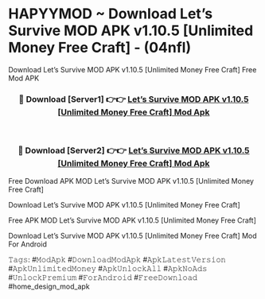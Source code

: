 # HAPYYMOD ~ Download Let’s Survive MOD APK v1.10.5 [Unlimited Money Free Craft] - (04nfl)
Download Let’s Survive MOD APK v1.10.5 [Unlimited Money Free Craft] Free Mod APK

<div align="center">
<h3>🔴 Download [Server1] 👉👉 <a href="https://apk-comot.site?title=Let’s_Survive_MOD_APK_v1.10.5_[Unlimited_Money_Free_Craft]">Let’s Survive MOD APK v1.10.5 [Unlimited Money Free Craft] Mod Apk</a></h3><br>

<h3>🔴 Download [Server2] 👉👉 <a href="https://apk-comot.site?title=Let’s_Survive_MOD_APK_v1.10.5_[Unlimited_Money_Free_Craft]">Let’s Survive MOD APK v1.10.5 [Unlimited Money Free Craft] Mod Apk</a></h3>
</div>


Free Download APK MOD Let’s Survive MOD APK v1.10.5 [Unlimited Money Free Craft]

Download Let’s Survive MOD APK v1.10.5 [Unlimited Money Free Craft] 

Free APK MOD Let’s Survive MOD APK v1.10.5 [Unlimited Money Free Craft] 

Download Let’s Survive MOD APK v1.10.5 [Unlimited Money Free Craft] Mod For Android

𝚃𝚊𝚐𝚜: #𝙼𝚘𝚍𝙰𝚙𝚔 #𝙳𝚘𝚠𝚗𝚕𝚘𝚊𝚍𝙼𝚘𝚍𝙰𝚙𝚔 #𝙰𝚙𝚔𝙻𝚊𝚝𝚎𝚜𝚝𝚅𝚎𝚛𝚜𝚒𝚘𝚗 #𝙰𝚙𝚔𝚄𝚗𝚕𝚒𝚖𝚒𝚝𝚎𝚍𝙼𝚘𝚗𝚎𝚢 #𝙰𝚙𝚔𝚄𝚗𝚕𝚘𝚌𝚔𝙰𝚕𝚕 #𝙰𝚙𝚔𝙽𝚘𝙰𝚍𝚜 #𝚄𝚗𝚕𝚘𝚌𝚔𝙿𝚛𝚎𝚖𝚒𝚞𝚖 #𝙵𝚘𝚛𝙰𝚗𝚍𝚛𝚘𝚒𝚍 #𝙵𝚛𝚎𝚎𝙳𝚘𝚠𝚗𝚕𝚘𝚊𝚍 #home_design_mod_apk